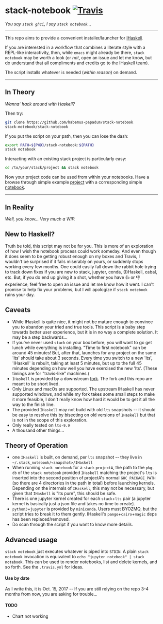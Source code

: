 # stack-notebook [![Travis](https://travis-ci.org/habemus-papadum/stack-notebook.svg?branch=master)](https://travis-ci.org/habemus-papadum/stack-notebook)
_You say `stack ghci`, I say `stack notebook`..._

---------------

This repo aims to provide a convenient installer/launcher for [IHaskell](https://github.com/gibiansky/IHaskell). 

If you are interested in a workflow that combines a literate style with a REPL-like interactivity, then, while `emacs` might already be there, `stack notebook` may be worth a look (or _not_, open an issue and let me know, but do understand that all compliments and credits go to the IHaskell team).  

The script installs whatever is needed (_within reason_) on demand. 
 
------------------

## In Theory 
_Wanna' hack around with Haskell?_

Then try:
```bash
git clone https://github.com/habemus-papadum/stack-notebook
stack-notebook/stack-notebook
```
If you put the script on your path, then you can lose the dash: 
```bash
export PATH=${PWD}/stack-notebook:${PATH}
stack notebook
```
Interacting with an existing stack project is particularly easy:
```bash
cd /to/your/stack/project && stack notebook
```
Now your project code can be used from within your notebooks.  Have a browse through simple
example [project](https://github.com/habemus-papadum/stack-notebook/tree/master/test/test-project) with a corresponding simple [notebook](https://github.com/habemus-papadum/stack-notebook/blob/master/test/test-project/TestProjectNotebook.ipynb).    

----------------

## In Reality 
_Well, you know... Very much a WIP._

## New to Haskell?
Truth be told, this script may not be for you. This is more of an exploration of how I wish the notebook process could work someday.  And even though it does seem to be getting robust enough on my boxes and Travis, I wouldn't be surprised if it fails miserably on yours, or suddenly stops working every few months.  One could easily fall down the rabbit hole trying to track down fixes if you are new to stack, jupyter, conda, {I}Haskell, cabal, etc.  But, if you do end up giving it a shot, whether you have :+1: or :-1: experience, feel free to open an issue and let me know how it went.  I can't promise to help fix your problems, but I will apologize if `stack notebook` ruins your day.  

## Caveats
* While IHaskell is quite nice, it might not be mature enough to convince you to abandon your tried and true tools.  This script is a baby step towards better user experience, but it is in no way a complete solution.  It may be a step backwards...  
* If you've never used `stack` on your box before, you will want to go get lunch while everything is installing. "Time to first notebook" can be around 45 minutes!  But, after that, launches for any project on the same 'lts' should take about 3 seconds.  Every time you switch to a new 'lts', 'IHaskell' is rebuilt, taking at least 5 minutes, but up to the full 45 minutes depending on how well you have exercised the new 'lts'. (These timings are for "travis-like" machines.)  
* `IHaskell` is provided by a downstream [fork](https://github.com/habemus-papadum/IHaskell).  The fork and this repo are meant to be short lived.  
* Only Linux and macOs are supported.  The upstream IHaskell has never supported windows, and while my fork takes some small steps to make it more feasible, I don't really know how hard it would be to get it all the way to the finish line.  
* The provided `IHaskell` may not build with old `lts` snapshots -- it should be easy to resolve this by bisecting on old versions of `IHaskell` but that is not in the scope of this exploration.
* Only really tested on `lts-9.9`
* A thousand other things...


## Theory of Operation
* one `IHaskell` is built, on demand, per `lts` snapshot -- they live in
 `~/.stack_notebook/<snapshot>/IHaskell`
* When running `stack notebook` for a `stack` `projectA`,  the path to the `pkg-db` of the `stack notebook` provided `IHaskell` matching the project's `lts` is inserted into the second position of projectA's normal `GHC_PACKAGE_PATH` (so there are 4 directories in the path in total) before launching kernels. Depending on the internals of `IHaskell`, this may not be necessary, but given that `IHaskell` is "lts pure", this should be safe.    
* There is one jupyter kernel created for each `stack`+`lts` pair (a jupyter kernel is basically just a json file and takes no time to create). 
* `python3`+`jupyter` is provided by `miniconda`. Users must BYOZMQ, but the script tries to break it to them gently. IHaskell's `pango`+`cairo`+`magic` deps has been replaced/removed.
* Do scan through the script if you want to know more details.   

## Advanced usage
`stack notebook` just executes whatever is piped into `STDIN`.  A plain `stack notebook` invocation is equivalent to `echo "jupyter notebook" | stack notebook`.  This can be used to render notebooks, list and delete kernels, and so forth.  See the `.travis.yml` for ideas.    

#### Use by date
As I write this, it is Oct. 15, 2017 -- If you are still relying on the repo 3-4 months from now,
you are asking for trouble...

#### TODO 
* Chart not working

